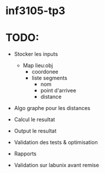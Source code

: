 # inf3105-tp3

# TODO:

- Stocker les inputs
    - Map lieu:obj
        - coordonee
        - liste segments
            - nom
            - point d'arrivee
            - distance

- Algo graphe pour les distances
- Calcul le resultat
- Output le resultat

- Validation des tests & optimisation
- Rapports
- Validation sur labunix avant remise
